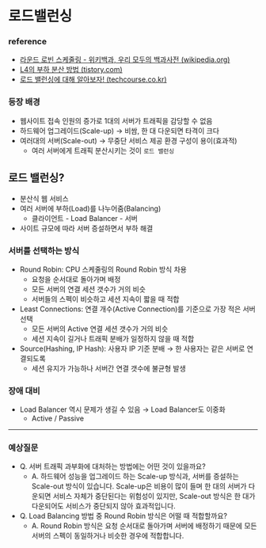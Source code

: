 # 로드밸런싱

### 

### reference

- [라운드 로빈 스케줄링 - 위키백과, 우리 모두의 백과사전 (wikipedia.org)](https://ko.wikipedia.org/wiki/%EB%9D%BC%EC%9A%B4%EB%93%9C_%EB%A1%9C%EB%B9%88_%EC%8A%A4%EC%BC%80%EC%A4%84%EB%A7%81)
- [L4의 부하 분산 방법 (tistory.com)](https://ktdsoss.tistory.com/440)
- [로드 밸런싱에 대해 알아보자! (techcourse.co.kr)](https://tecoble.techcourse.co.kr/post/2021-11-07-load-balancing/)

### 등장 배경

- 웹사이트 접속 인원의 증가로 1대의 서버가 트래픽을 감당할 수 없음
- 하드웨어 업그레이드(Scale-up) → 비쌈, 한 대 다운되면 타격이 크다
- 여러대의 서버(Scale-out) → 무중단 서비스 제공 환경 구성이 용이(효과적)
  - 여러 서버에게 트래픽 분산시키는 것이 `로드 밸런싱`

## 

## 로드 밸런싱?

- 분산식 웹 서비스
- 여러 서버에 부하(Load)를 나누어줌(Balancing)
  - 클라이언트 - Load Balancer - 서버
- 사이트 규모에 따라 서버 증설하면서 부하 해결

### 

### 서버를 선택하는 방식

- Round Robin: CPU 스케줄링의 Round Robin 방식 차용
  - 요청을 순서대로 돌아가며 배정
  - 모든 서버의 연결 세션 갯수가 거의 비슷
  - 서버들의 스펙이 비슷하고 세션 지속이 짧을 때 적합
- Least Connections: 연결 개수(Active Connection)를 기준으로 가장 적은 서버 선택
  - 모든 서버의 Active 연결 세션 갯수가 거의 비슷
  - 세션 지속이 길거나 트래픽 분배가 일정하지 않을 때 적합
- Source(Hashing, IP Hash): 사용자 IP 기준 분배 → 한 사용자는 같은 서버로 연결되도록
  - 세션 유지가 가능하나 서버간 연결 갯수에 불균형 발생

### 장애 대비

- Load Balancer 역시 문제가 생길 수 있음 → Load Balancer도 이중화
  - Active / Passive

---

### 예상질문

- Q. 서버 트래픽 과부화에 대처하는 방법에는 어떤 것이 있을까요?
  - A. 하드웨어 성능을 업그레이드 하는 Scale-up 방식과, 서버를 증설하는 Scale-out 방식이 있습니다. Scale-up은 비용이 많이 들며 한 대의 서버가 다운되면 서비스 자체가 중단된다는 위험성이 있지만, Scale-out 방식은 한 대가 다운되어도 서비스가 중단되지 않아 효과적입니다.
- Q. Load Balancing 방법 중 Round Robin 방식은 어떨 때 적합할까요?
  - A. Round Robin 방식은 요청 순서대로 돌아가며 서버에 배정하기 때문에 모든 서버의 스펙이 동일하거나 비슷한 경우에 적합합니다.

 
